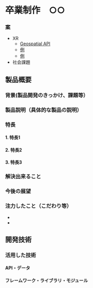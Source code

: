 # 卒業制作　○○

### 案
- XR
  - [Geospatial API](https://www.youtube.com/watch?v=udoSz_UBUdc&t=51s)
  - [例](https://twitter.com/rainage/status/1541728763209465856?ref_src=twsrc%5Etfw%7Ctwcamp%5Etweetembed%7Ctwterm%5E1541728763209465856%7Ctwgr%5Eb43b190e4039ce9e8082129042eb86f2ed3e83f9%7Ctwcon%5Es1_&ref_url=https%3A%2F%2Fnote.com%2Fthedesignium%2Fn%2Fn3a4c91472771)
  - [例](https://twitter.com/rainage/status/1534117123382857729?ref_src=twsrc%5Etfw%7Ctwcamp%5Etweetembed%7Ctwterm%5E1534117123382857729%7Ctwgr%5Eb43b190e4039ce9e8082129042eb86f2ed3e83f9%7Ctwcon%5Es1_&ref_url=https%3A%2F%2Fnote.com%2Fthedesignium%2Fn%2Fn3a4c91472771)
- 社会課題

## 製品概要
### 背景(製品開発のきっかけ、課題等）

### 製品説明（具体的な製品の説明）
### 特長
#### 1. 特長1
#### 2. 特長2
#### 3. 特長3

### 解決出来ること
### 今後の展望
### 注力したこと（こだわり等）
* 
* 

## 開発技術
### 活用した技術

#### API・データ

#### フレームワーク・ライブラリ・モジュール
